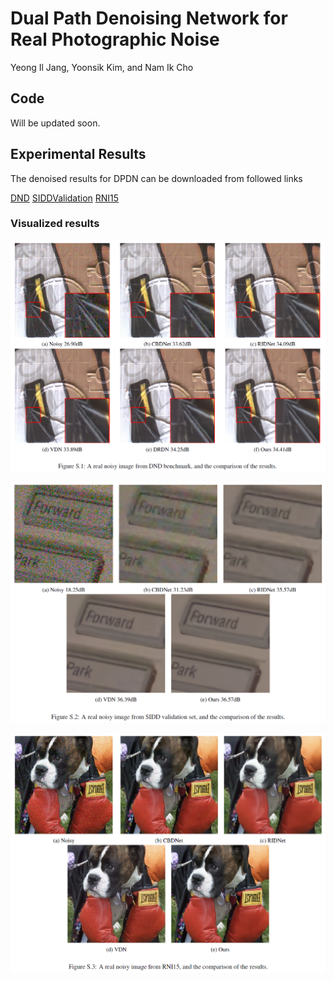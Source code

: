 Dual Path Denoising Network for Real Photographic Noise
=======================================================
Yeong Il Jang, Yoonsik Kim, and Nam Ik Cho


Code
----

Will be updated soon.

Experimental Results
--------------------

The denoised results for DPDN can be downloaded from followed links

[DND](https://drive.google.com/file/d/14jQQNE9szQmS-GvnYkvAd5XXrfzMYORA/view?usp=sharing) [SIDDValidation](https://drive.google.com/file/d/1qQVAUyLM2AzinAz2XAEjJ8EOwLBJI6i3/view?usp=sharing) [RNI15](https://drive.google.com/file/d/1ab5gzMhVUdl7SVO2UPM-6yXKQAZOHhyE/view?usp=sharing)

### Visualized results

<p align="center"><img src = "/figs/DND1.PNG" width="900">
<p align="center"><img src = "/figs/SIDD.PNG" width="900">
<p align="center"><img src = "/figs/RNI.PNG" width="900">
